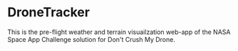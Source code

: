 # DroneTracker

This is the pre-flight weather and terrain visuailzation web-app of the NASA Space App Challenge solution for Don't Crush My Drone.

